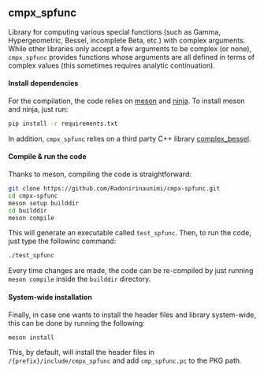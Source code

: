 ## cmpx_spfunc
Library for computing various special functions (such as Gamma, Hypergeometric, Bessel, 
incomplete Beta, etc.) with complex arguments. While other libraries only accept a few 
arguments to be complex (or none), `cmpx_spfunc` provides functions whose arguments are
all defined in terms of complex values (this sometimes requires analytic continuation).

#### Install dependencies

For the compilation, the code relies on [meson](https://mesonbuild.com/)
and [ninja](https://ninja-build.org/). To install meson and ninja, just run: 
```bash
pip install -r requirements.txt
```

In addition, `cmpx_spfunc` relies on a third party C++ library
[complex_bessel](https://blog.joey-dumont.ca/complex_bessel/).

#### Compile & run the code

Thanks to meson, compiling the code is straightforward:
```bash
git clone https://github.com/Radonirinaunimi/cmpx-spfunc.git
cd cmpx-spfunc
meson setup builddir
cd builddir
meson compile
```

This will generate an executable called `test_spfunc`. Then, to run the code,
just type the followinc command:
```bash
./test_spfunc
```

Every time changes are made, the code can be re-compiled by just running `meson compile`
inside the `builddir` directory.


#### System-wide installation

Finally, in case one wants to install the header files and library system-wide, this
can be done by running the following:
```bash
meson install
```
This, by default, will install the header files in `/{prefix}/include/cmpx_spfunc` and
add `cmp_spfunc.pc` to the PKG path.
